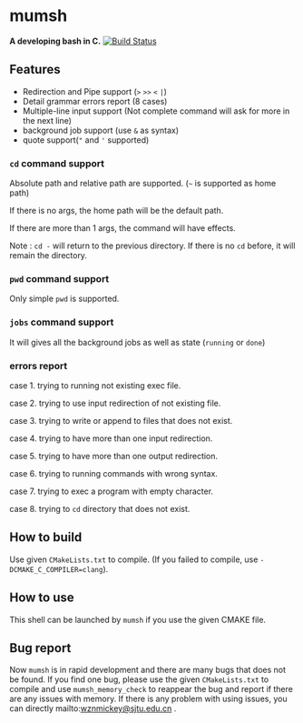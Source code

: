 # mumsh

**A developing bash in C.** [![Build Status](https://focs.ji.sjtu.edu.cn:2222/api/badges/ECE482-22/ZiningWang520370910042-p1/status.svg)](https://focs.ji.sjtu.edu.cn:2222/ECE482-22/ZiningWang520370910042-p1)

## Features

 - Redirection and Pipe support (`>` `>>` `<` `|`)
 - Detail grammar errors report (8 cases)
 - Multiple-line input support (Not complete command will ask for more in the next line)
 - background job support (use `&` as syntax)
 - quote support(`"` and `'` supported)

### `cd` command support

Absolute path and relative path are supported. (`~` is supported as home path)

If there is no args, the home path will be the default path.

If there are more than 1 args, the command will have effects.

Note : `cd -` will return to the previous directory. If there is no `cd` before, it will remain the directory.

### `pwd` command support

Only simple `pwd` is supported.

### `jobs` command support

It will gives all the background jobs as well as state (`running` or `done`)

### errors report

case 1. trying to running not existing exec file.

case 2. trying to use input redirection of not existing file.

case 3. trying to write or append to files that does not exist.

case 4. trying to have more than one input redirection.

case 5. trying to have more than one output redirection.

case 6. trying to running commands with wrong syntax.

case 7. trying to exec a program with empty character.

case 8. trying to `cd` directory that does not exist.

## How to build
Use given `CMakeLists.txt` to compile. (If you failed to compile, use `-DCMAKE_C_COMPILER=clang`).


## How to use
This shell can be launched by `mumsh` if you use the given CMAKE file.




## Bug report

Now `mumsh` is in rapid development and there are many bugs that does not be found. If you find one bug, please use the given  `CMakeLists.txt` to compile and use `mumsh_memory_check` to reappear the bug and report if there are any issues with memory. If there is any problem with using issues, you can directly mailto:wznmickey@sjtu.edu.cn .